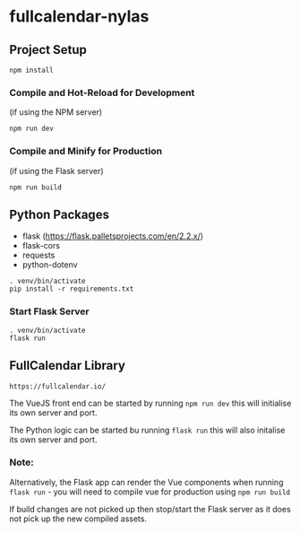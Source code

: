 # fullcalendar-nylas


## Project Setup

```shell script
npm install
```

### Compile and Hot-Reload for Development
(if using the NPM server)
```shell script
npm run dev
```

### Compile and Minify for Production
(if using the Flask server)
```shell script
npm run build
```


## Python Packages
- flask (https://flask.palletsprojects.com/en/2.2.x/)
- flask-cors
- requests
- python-dotenv
```shell script
. venv/bin/activate
pip install -r requirements.txt
```

### Start Flask Server
```shell script
. venv/bin/activate
flask run
```


## FullCalendar Library
```
https://fullcalendar.io/
```

The VueJS front end can be started by running `npm run dev` this will initialise its own server and port.

The Python logic can be started bu running `flask run` this will also initalise its own server and port.

### Note:
Alternatively, the Flask app can render the Vue components when running `flask run` - you will need to compile vue for production using `npm run build`

If build changes are not picked up then stop/start the Flask server as it does not pick up the new compiled assets.
